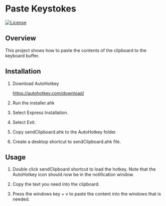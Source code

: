 # Paste Keystokes

[![License](https://img.shields.io/badge/License-MIT-blue.svg)](https://opensource.org/licenses/MIT)

## Overview

This project shows how to paste the contents of the clipboard to the keyboard buffer.

## Installation

1. Download AutoHotkey

    <https://autohotkey.com/download/>

1. Run the installer.ahk

1. Select Express Installation.

1. Select Exit.

1. Copy sendClipboard.ahk to the AutoHotkey folder.

1. Create a desktop shortcut to sendClipboard.ahk file.

## Usage

1. Double click sendClipboard shortcut to load the hotkey. Note that the AutoHotkey icon should now be in the notification window.

1. Copy the text you need into the clipboard.

1. Press the windows key + v to paste the content into the windows that is needed.